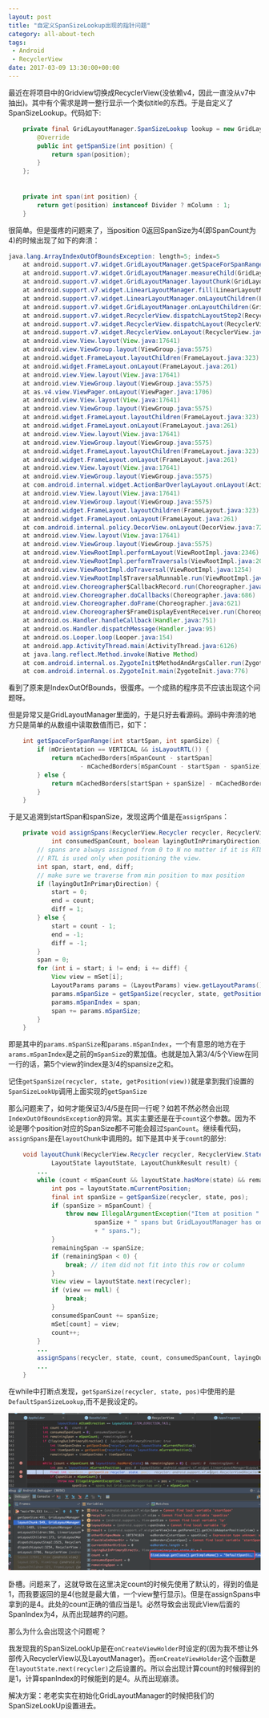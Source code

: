 ```yaml
---
layout: post
title: "自定义SpanSizeLookup出现的指针问题"
category: all-about-tech
tags:
 - Android
 - RecyclerView
date: 2017-03-09 13:30:00+00:00
---
```


最近在将项目中的Gridview切换成RecyclerView(没依赖v4，因此一直没从v7中抽出)。其中有个需求是跨一整行显示一个类似title的东西。于是自定义了SpanSizeLookup。代码如下:

```java
    private final GridLayoutManager.SpanSizeLookup lookup = new GridLayoutManager.SpanSizeLookup() {
        @Override
        public int getSpanSize(int position) {
            return span(position);
        }
    };


    private int span(int position) {
        return get(position) instanceof Divider ? mColumn : 1;
    }

```

很简单。但是蛋疼的问题来了，当position 0返回SpanSize为4(即SpanCount为4)的时候出现了如下的奔溃：

```java
java.lang.ArrayIndexOutOfBoundsException: length=5; index=5
	at android.support.v7.widget.GridLayoutManager.getSpaceForSpanRange(GridLayoutManager.java:350)
	at android.support.v7.widget.GridLayoutManager.measureChild(GridLayoutManager.java:720)
	at android.support.v7.widget.GridLayoutManager.layoutChunk(GridLayoutManager.java:595)
	at android.support.v7.widget.LinearLayoutManager.fill(LinearLayoutManager.java:1489)
	at android.support.v7.widget.LinearLayoutManager.onLayoutChildren(LinearLayoutManager.java:586)
	at android.support.v7.widget.GridLayoutManager.onLayoutChildren(GridLayoutManager.java:173)
	at android.support.v7.widget.RecyclerView.dispatchLayoutStep2(RecyclerView.java:3525)
	at android.support.v7.widget.RecyclerView.dispatchLayout(RecyclerView.java:3254)
	at android.support.v7.widget.RecyclerView.onLayout(RecyclerView.java:3786)
	at android.view.View.layout(View.java:17641)
	at android.view.ViewGroup.layout(ViewGroup.java:5575)
	at android.widget.FrameLayout.layoutChildren(FrameLayout.java:323)
	at android.widget.FrameLayout.onLayout(FrameLayout.java:261)
	at android.view.View.layout(View.java:17641)
	at android.view.ViewGroup.layout(ViewGroup.java:5575)
	at as.v4.view.ViewPager.onLayout(ViewPager.java:1706)
	at android.view.View.layout(View.java:17641)
	at android.view.ViewGroup.layout(ViewGroup.java:5575)
	at android.widget.FrameLayout.layoutChildren(FrameLayout.java:323)
	at android.widget.FrameLayout.onLayout(FrameLayout.java:261)
	at android.view.View.layout(View.java:17641)
	at android.view.ViewGroup.layout(ViewGroup.java:5575)
	at android.widget.FrameLayout.layoutChildren(FrameLayout.java:323)
	at android.widget.FrameLayout.onLayout(FrameLayout.java:261)
	at android.view.View.layout(View.java:17641)
	at android.view.ViewGroup.layout(ViewGroup.java:5575)
	at com.android.internal.widget.ActionBarOverlayLayout.onLayout(ActionBarOverlayLayout.java:493)
	at android.view.View.layout(View.java:17641)
	at android.view.ViewGroup.layout(ViewGroup.java:5575)
	at android.widget.FrameLayout.layoutChildren(FrameLayout.java:323)
	at android.widget.FrameLayout.onLayout(FrameLayout.java:261)
	at com.android.internal.policy.DecorView.onLayout(DecorView.java:726)
	at android.view.View.layout(View.java:17641)
	at android.view.ViewGroup.layout(ViewGroup.java:5575)
	at android.view.ViewRootImpl.performLayout(ViewRootImpl.java:2346)
	at android.view.ViewRootImpl.performTraversals(ViewRootImpl.java:2068)
	at android.view.ViewRootImpl.doTraversal(ViewRootImpl.java:1254)
	at android.view.ViewRootImpl$TraversalRunnable.run(ViewRootImpl.java:6343)
	at android.view.Choreographer$CallbackRecord.run(Choreographer.java:874)
	at android.view.Choreographer.doCallbacks(Choreographer.java:686)
	at android.view.Choreographer.doFrame(Choreographer.java:621)
	at android.view.Choreographer$FrameDisplayEventReceiver.run(Choreographer.java:860)
	at android.os.Handler.handleCallback(Handler.java:751)
	at android.os.Handler.dispatchMessage(Handler.java:95)
	at android.os.Looper.loop(Looper.java:154)
	at android.app.ActivityThread.main(ActivityThread.java:6126)
	at java.lang.reflect.Method.invoke(Native Method)
	at com.android.internal.os.ZygoteInit$MethodAndArgsCaller.run(ZygoteInit.java:886)
	at com.android.internal.os.ZygoteInit.main(ZygoteInit.java:776)
```

看到了原来是IndexOutOfBounds，很蛋疼。一个成熟的程序员不应该出现这个问题呀。

但是异常又是GridLayoutManager里面的，于是只好去看源码。源码中奔溃的地方只是简单的从数组中读取数值而已，如下：
```java
    int getSpaceForSpanRange(int startSpan, int spanSize) {
        if (mOrientation == VERTICAL && isLayoutRTL()) {
            return mCachedBorders[mSpanCount - startSpan]
                    - mCachedBorders[mSpanCount - startSpan - spanSize];
        } else {
            return mCachedBorders[startSpan + spanSize] - mCachedBorders[startSpan];
        }
    }
```
于是又追溯到startSpan和spanSize，发现这两个值是在`assignSpans`：
```java
    private void assignSpans(RecyclerView.Recycler recycler, RecyclerView.State state, int count,
            int consumedSpanCount, boolean layingOutInPrimaryDirection) {
        // spans are always assigned from 0 to N no matter if it is RTL or not.
        // RTL is used only when positioning the view.
        int span, start, end, diff;
        // make sure we traverse from min position to max position
        if (layingOutInPrimaryDirection) {
            start = 0;
            end = count;
            diff = 1;
        } else {
            start = count - 1;
            end = -1;
            diff = -1;
        }
        span = 0;
        for (int i = start; i != end; i += diff) {
            View view = mSet[i];
            LayoutParams params = (LayoutParams) view.getLayoutParams();
            params.mSpanSize = getSpanSize(recycler, state, getPosition(view));
            params.mSpanIndex = span;
            span += params.mSpanSize;
        }
    }
```
即是其中的`params.mSpanSize`和`params.mSpanIndex`，一个有意思的地方在于`arams.mSpanIndex`是之前的`mSpanSize`的累加值。也就是加入第3/4/5个View在同一行的话，第5个view的index是3/4的spansize之和。

记住`getSpanSize(recycler, state, getPosition(view))`就是拿到我们设置的`SpanSizeLookUp`调用上面实现的`getSpanSize`

那么问题来了，如何才能保证3/4/5是在同一行呢？如若不然必然会出现`IndexOutOfBoundsException`的异常。其实主要还是在于`count`这个参数。因为不论是哪个position对应的SpanSize都不可能会超过`SpanCount`。继续看代码，`assignSpans`是在`layoutChunk`中调用的。如下是其中关于`count`的部分:

```java
	void layoutChunk(RecyclerView.Recycler recycler, RecyclerView.State state,
            LayoutState layoutState, LayoutChunkResult result) {
        ...
        while (count < mSpanCount && layoutState.hasMore(state) && remainingSpan > 0) {
            int pos = layoutState.mCurrentPosition;
            final int spanSize = getSpanSize(recycler, state, pos);
            if (spanSize > mSpanCount) {
                throw new IllegalArgumentException("Item at position " + pos + " requires " +
                        spanSize + " spans but GridLayoutManager has only " + mSpanCount
                        + " spans.");
            }
            remainingSpan -= spanSize;
            if (remainingSpan < 0) {
                break; // item did not fit into this row or column
            }
            View view = layoutState.next(recycler);
            if (view == null) {
                break;
            }
            consumedSpanCount += spanSize;
            mSet[count] = view;
            count++;
        }
        ...
        assignSpans(recycler, state, count, consumedSpanCount, layingOutInPrimaryDirection);
        ...
    }
```

在while中打断点发现，`getSpanSize(recycler, state, pos)`中使用的是`DefaultSpanSizeLookup`,而不是我设定的。


![](/media/imgs/span-size-look-up-layoutChunk.gif)

卧槽。问题来了，这就导致在这里决定count的时候先使用了默认的，得到的值是1，而我要返回的是4(也就是最大值，一个view整行显示)。但是在assignSpans中拿到的是4。此处的count正确的值应当是1。必然导致会出现此View后面的SpanIndex为4，从而出现越界的问题。

那么为什么会出现这个问题呢？

我发现我的SpanSizeLookUp是在`onCreateViewHolder`时设定的(因为我不想让外部传入RecyclerView以及LayoutManager)。而`onCreateViewHolder`这个函数是在`layoutState.next(recycler)`之后设置的。所以会出现计算count的时候得到的是1，计算spanIndex的时候能到的是4。从而出现崩溃。


解决方案：老老实实在初始化GridLayoutManager的时候把我们的SpanSizeLookUp设置进去。
